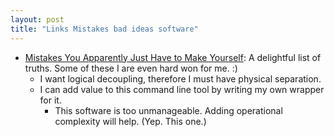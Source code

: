 ```yaml
---
layout: post
title: "Links Mistakes bad ideas software"
---
```


* [Mistakes You Apparently Just Have to Make Yourself](https://medium.com/@mcfunley/mistakes-you-apparently-just-have-to-make-yourself-cc2dd2bfc25c): A delightful list of truths. Some of these I are even hard won for me. :)
  * I want logical decoupling, therefore I must have physical separation.
  * I can add value to this command line tool by writing my own wrapper for it.
    * This software is too unmanageable. Adding operational complexity will help. (Yep. This one.)
